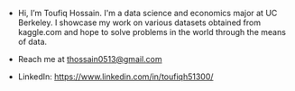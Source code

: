 - Hi, I’m Toufiq Hossain. I'm a data science and economics major at UC Berkeley. I showcase my work on various datasets obtained from kaggle.com and hope to solve problems in the world through the means of data.

- Reach me at thossain0513@gmail.com

- LinkedIn: https://www.linkedin.com/in/toufiqh51300/
